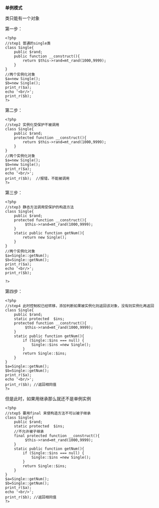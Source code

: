 **单例模式**

类只能有一个对象

第一步：

    <?php 
    //step1 普通的single类
    class Single{
    	public $rand;
    	public function __construct(){
    		return $this->rand=mt_rand(1000,9999);
    	}
    }
    //两个实例化对象
    $a=new Single();
    $b=new Single();
    print_r($a);
    echo '<br/>';
    print_r($b); 
    ?>
    

第二步：

    <?php 
    //step2 实例化受保护不被调用
    class Single{
    	public $rand;
    	protected function __construct(){
    		return $this->rand=mt_rand(1000,9999);
    	}
    }
    //两个实例化对象
    $a=new Single();
    $b=new Single();
    print_r($a);
    echo '<br/>';
    print_r($b);  //报错，不能被调用
    ?>
    

第三步：

    <?php 
    //step3 静态方法调用受保护的构造方法
    class Single{
    	public $rand;
    	protected function __construct(){
    		 $this->rand=mt_rand(1000,9999);
    	}
    	static public function getNum(){
    		return new Single();
    	}
    }
    //两个实例化对象
    $a=Single::getNum();
    $b=Single::getNum();
    print_r($a);
    echo '<br/>';
    print_r($b);
    
    ?>
    

第四步：

    <?php 
    //step4 此时控制权已经转移，添加判断如果被实例化则返回该对象，没有则实例化再返回
    class Single{
    	public $rand;
    	static protected  $ins;
    	protected function __construct(){
    		 $this->rand=mt_rand(1000,9999);
    	}
    	static public function getNum(){
    		if (Single::$ins === null) {
    			Single::$ins =new Single();
    		}
    		return Single::$ins;
    	}
    }
    $a=Single::getNum();
    $b=Single::getNum();
    print_r($a);
    echo '<br/>';
    print_r($b); //返回相同值
    ?>
    
但是此时，如果用继承那么就还不是单例实例

    
    <?php 
    //step5 要用final 来使构造方法不可以被子继承
    class Single{
    	public $rand;
    	static protected  $ins;
    	//不允许被子继承
    	final protected function __construct(){
    		 $this->rand=mt_rand(1000,9999);
    	}
    	static public function getNum(){
    		if (Single::$ins === null) {
    			Single::$ins =new Single();
    		}
    		return Single::$ins;
    	}
    }
    $a=Single::getNum();
    $b=Single::getNum();
    print_r($a);
    echo '<br/>';
    print_r($b); //返回相同值
    ?>


